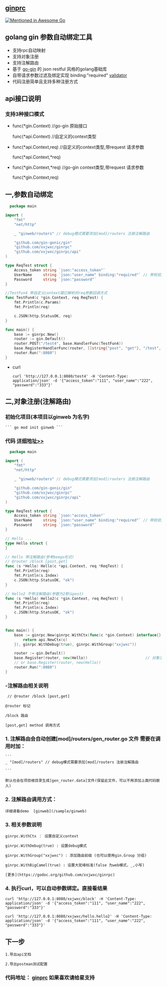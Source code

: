 ## [ginprc](https://github.com/xxjwxc/ginrpc)

[![Mentioned in Awesome Go](https://awesome.re/mentioned-badge.svg)](https://github.com/avelino/awesome-go) 

## golang gin 参数自动绑定工具
- 支持rpc自动映射
- 支持对象注册
- 支持注解路由
- 基于 [go-gin](https://github.com/gin-gonic/gin) 的 json restful 风格的golang基础库
- 自带请求参数过滤及绑定实现 binding:"required"  [validator](go-playground/validator.v8)
- 代码注册简单且支持多种注册方式


## api接口说明

### 支持3种接口模式

- func(*gin.Context) //go-gin 原始接口

  func(*api.Context) //自定义的context类型

- func(*api.Context,req) //自定义的context类型,带request 请求参数

  func(*api.Context,*req)

- func(*gin.Context,*req) //go-gin context类型,带request 请求参数

  func(*gin.Context,req)


## 一,参数自动绑定

```go
  package main

import (
	"fmt"
	"net/http"

	_ "ginweb/routers" // debug模式需要添加[mod]/routers 注册注解路由

	"github.com/gin-gonic/gin"
	"github.com/xxjwxc/ginrpc"
	"github.com/xxjwxc/ginrpc/api"
)

type ReqTest struct {
	Access_token string `json:"access_token"`
	UserName     string `json:"user_name" binding:"required"` // 带校验方式
	Password     string `json:"password"`
}

//TestFun4 带自定义context跟已解析的req参数回调方式
func TestFun4(c *gin.Context, req ReqTest) {
	fmt.Println(c.Params)
	fmt.Println(req)

	c.JSON(http.StatusOK, req)
}

func main() {
	base := ginrpc.New() 
	router := gin.Default()
	router.POST("/test4", base.HandlerFunc(TestFun4))
	base.RegisterHandlerFunc(router, []string{"post", "get"}, "/test", TestFun4) // 多种请求方式注册
	router.Run(":8080")
}

   ```

- curl

  ```
  curl 'http://127.0.0.1:8080/test4' -H 'Content-Type: application/json' -d '{"access_token":"111", "user_name":"222", "password":"333"}'

  ```

## 二,对象注册(注解路由)

### 初始化项目(本项目以ginweb 为名字)
	``` go mod init ginweb ```

### 代码 [详细地址>>](https://github.com/xxjwxc/ginrpc/tree/master/sample/ginweb)
```go
  package main

import (
	"fmt"
	"net/http"

	_ "ginweb/routers" // debug模式需要添加[mod]/routers 注册注解路由

	"github.com/gin-gonic/gin"
	"github.com/xxjwxc/ginrpc"
	"github.com/xxjwxc/ginrpc/api"
)

type ReqTest struct {
	Access_token string `json:"access_token"`
	UserName     string `json:"user_name" binding:"required"` // 带校验方式
	Password     string `json:"password"`
}

// Hello ...
type Hello struct {
}

// Hello 带注解路由(参考beego形式)
// @router /block [post,get]
func (s *Hello) Hello(c *api.Context, req *ReqTest) {
	fmt.Println(req)
	fmt.Println(s.Index)
	c.JSON(http.StatusOK, "ok")
}

// Hello2 不带注解路由(参数为2默认post)
func (s *Hello) Hello2(c *gin.Context, req ReqTest) {
	fmt.Println(req)
	fmt.Println(s.Index)
	c.JSON(http.StatusOK, "ok")
}


func main() {
	base := ginrpc.New(ginrpc.WithCtx(func(c *gin.Context) interface{} {
		return api.NewCtx(c)
	}), ginrpc.WithDebug(true), ginrpc.WithGroup("xxjwxc"))

	router := gin.Default()
	base.Register(router, new(Hello))                          // 对象注册 like(go-micro)
	// or base.Register(router, new(Hello)) 
	router.Run(":8080")
}
   ```

### -注解路由相关说明

```
 // @router /block [post,get]

@router 标记 

/block 路由
 
[post,get] method 调用方式

 ```



### 1. 注解路由会自动创建[mod]/routers/gen_router.go 文件 需要在调用时加：

	```
	_ "[mod]/routers" // debug模式需要添加[mod]/routers 注册注解路由

	```

	默认也会在项目根目录生成[gen_router.data]文件(保留此文件，可以不用添加上面代码嵌入)

### 2. 注解路由调用方式：

	详细请看demo  [ginweb](/sample/ginweb)

### 3. 相关参数说明

	ginrpc.WithCtx ： 设置自定义context

	ginrpc.WithDebug(true) : 设置debug模式

	ginrpc.WithGroup("xxjwxc") : 添加路由前缀 (也可以使用gin.Group 分组)

	ginrpc.WithBigCamel(true) : 设置大驼峰标准(false 为web模式，_,小写)

	[更多](https://godoc.org/github.com/xxjwxc/ginrpc)

### 4. 执行curl，可以自动参数绑定。直接看结果

  ```
  curl 'http://127.0.0.1:8080/xxjwxc/block' -H 'Content-Type: application/json' -d '{"access_token":"111", "user_name":"222", "password":"333"}'
  ```

  ```
  curl 'http://127.0.0.1:8080/xxjwxc/hello.hello2' -H 'Content-Type: application/json' -d '{"access_token":"111", "user_name":"222", "password":"333"}'
  ```

## 下一步

	1.导出api文档

	2.导出postman测试配置

### 代码地址： [ginprc](https://github.com/xxjwxc/ginrpc) 如果喜欢请给星支持
